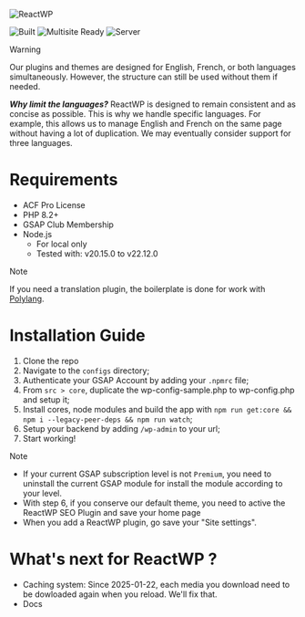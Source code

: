 ![ReactWP](https://reactwp.com/github-image/banner-black.jpg)

![Built](https://img.shields.io/badge/Built-Webpack-blue)
![Multisite Ready](https://img.shields.io/badge/Work%20With%20Multisite-Yes-brightgreen)
![Server](https://img.shields.io/badge/Server-PHP-orange)

> [!WARNING]
> Our plugins and themes are designed for English, French, or both languages simultaneously. However, the structure can still be used without them if needed.
>
> ***Why limit the languages?***
> ReactWP is designed to remain consistent and as concise as possible. This is why we handle specific languages. For example, this allows us to manage English and French on the same page without having a lot of duplication.
> We may eventually consider support for three languages.

# Requirements
- ACF Pro License
- PHP 8.2+
- GSAP Club Membership
- Node.js
	- For local only
	- Tested with: v20.15.0 to v22.12.0

> [!NOTE]
> If you need a translation plugin, the boilerplate is done for work with [Polylang](https://polylang.pro/).

# Installation Guide
1. Clone the repo
2. Navigate to the `configs` directory;
3. Authenticate your GSAP Account by adding your `.npmrc` file;
4. From `src > core`, duplicate the wp-config-sample.php to wp-config.php and setup it;
5. Install cores, node modules and build the app with `npm run get:core && npm i --legacy-peer-deps && npm run watch`;
6. Setup your backend by adding `/wp-admin` to your url;
7. Start working!

> [!NOTE]
> - If your current GSAP subscription level is not `Premium`, you need to uninstall the current GSAP module for install the module according to your level.
> - With step 6, if you conserve our default theme, you need to active the ReactWP SEO Plugin and save your home page
> - When you add a ReactWP plugin, go save your "Site settings".


# What's next for ReactWP ?
- Caching system: Since 2025-01-22, each media you download need to be dowloaded again when you reload. We'll fix that.
- Docs